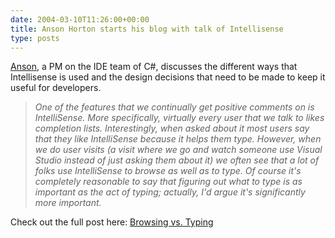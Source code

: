 ```yaml
---
date: 2004-03-10T11:26:00+00:00
title: Anson Horton starts his blog with talk of Intellisense
type: posts
---
```

[Anson](https://blogs.msdn.com/ansonh), a PM on the IDE team of C#, discusses the different ways that Intellisense is used and the design decisions that need to be made to keep it useful for developers.

> _One of the features that we continually get positive comments on is IntelliSense. More specifically, virtually every user that we talk to likes completion lists. Interestingly, when asked about it most users say that they like IntelliSense because it helps them type. However, when we do user visits (a visit where we go and watch someone use Visual Studio instead of just asking them about it) we often see that a lot of folks use IntelliSense to browse as well as to type. Of course it's completely reasonable to say that figuring out what to type is as important as the act of typing; actually, I'd argue it's significantly more important._

Check out the full post here: [Browsing vs. Typing](https://blogs.msdn.com/ansonh/archive/2004/02/28/81647.aspx)
